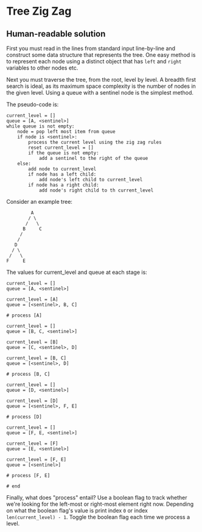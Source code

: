 # Tree Zig Zag

## Human-readable solution

First you must read in the lines from standard input line-by-line and
construct some data structure that represents the tree. One easy
method is to represent each node using a distinct object that has
`left` and `right` variables to other nodes etc.

Next you must traverse the tree, from the root, level by level. A
breadth first search is ideal, as its maximum space complexity is the
number of nodes in the given level. Using a queue with a sentinel node
is the simplest method.

The pseudo-code is:

    current_level = []
    queue = [A, <sentinel>]
    while queue is not empty:
        node = pop left most item from queue
        if node is <sentinel>:
            process the current level using the zig zag rules
            reset current_level = []
            if the queue is not empty:
                add a sentinel to the right of the queue
        else:
            add node to current_level
            if node has a left child:
                add node's left child to current_level
            if node has a right child:
                add node's right child to th current_level

Consider an example tree:

             A
            / \
           /   \
          B     C
         /
        /
       D
      / \
     /   \
    F     E

The values for current_level and queue at each stage is:

    current_level = []
    queue = [A, <sentinel>]

    current_level = [A]
    queue = [<sentinel>, B, C]

    # process [A]

    current_level = []
    queue = [B, C, <sentinel>]

    current_level = [B]
    queue = [C, <sentinel>, D]

    current_level = [B, C]
    queue = [<sentinel>, D]

    # process [B, C]

    current_level = []
    queue = [D, <sentinel>]

    current_level = [D]
    queue = [<sentinel>, F, E]

    # process [D]

    current_level = []
    queue = [F, E, <sentinel>]

    current_level = [F]
    queue = [E, <sentinel>]

    current_level = [F, E]
    queue = [<sentinel>]

    # process [F, E]

    # end

Finally, what does "process" entail? Use a boolean flag to track
whether we're looking for the left-most or right-most element right now.
Depending on what the boolean flag's value is print index `0` or index
`len(current_level) - 1`. Toggle the boolean flag each time we process
a level.



